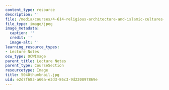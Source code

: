 ```yaml
---
content_type: resource
description: ''
file: /media/courses/4-614-religious-architecture-and-islamic-cultures-fall-2002/e2d7f683a66ae3d386c39d220897869e_5040thumbnail.jpg
file_type: image/jpeg
image_metadata:
  caption: ''
  credit: ''
  image-alt: ''
learning_resource_types:
- Lecture Notes
ocw_type: OCWImage
parent_title: Lecture Notes
parent_type: CourseSection
resourcetype: Image
title: 5040thumbnail.jpg
uid: e2d7f683-a66a-e3d3-86c3-9d220897869e
---
```

